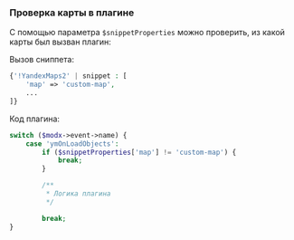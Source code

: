 ### Проверка карты в плагине

С помощью параметра `$snippetProperties` можно проверить, из какой карты был вызван плагин:

Вызов сниппета:

```php
{'!YandexMaps2' | snippet : [
    'map' => 'custom-map',
    ...
]}
```

Код плагина:

```php
switch ($modx->event->name) {
    case 'ymOnLoadObjects':
        if ($snippetProperties['map'] != 'custom-map') {
            break;
        }

        /**
         * Логика плагина
         */

        break;
}
```
